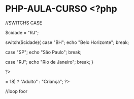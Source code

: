 # PHP-AULA-CURSO  <?php
//SWITCHS CASE

$cidade = "RJ";

switch($cidade){
  case "BH";
  echo "Belo Horizonte";
 break;
 
 case "SP";
 echo "São Paulo";
 break;
 
 case "RJ";
 echo "Rio de Janeiro";
 break;
}
	
?>

<?php
//TERNARIA
$idade = 20; echo($idade >= 18) ? "Adulto" : "Criança";
?>

//loop foor

<?php
//loop for 
for($i = 0; $i<10; $i++){
  echo "Numero "  .$i;
  echo "\n";
}
?>



<?php
//loop FOREACH 

$alunos = ["aluno 1", "aluno 2", "aluno 3"];
FOREACH ($alunos as $alunos){
   echo "Pessoa : ".$alunos;
   echo "\n";

}
?>

<?php
//loop WHILE
$cont = 0;

WHILE($cont <= 10){
  echo "Contador valendo ".$cont;
  echo "\n";
  
  $cont++;



}
?>


<?php
//loop DO WHILE
$cont = 0;

do{
  echo $cont;
  $cont++;
} while ($cont < 10);



?>
